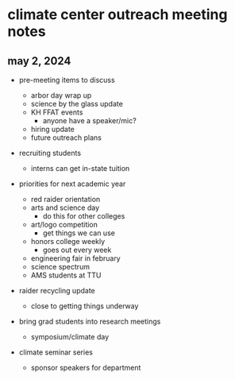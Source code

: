 # climate center outreach meeting notes
## may 2, 2024

- pre-meeting items to discuss
	- arbor day wrap up
	- science by the glass update
	- KH FFAT events
		- anyone have a speaker/mic?
	- hiring update
	- future outreach plans

- recruiting students
	- interns can get in-state tuition

- priorities for next academic year
	- red raider orientation
	- arts and science day
		- do this for other colleges
	- art/logo competition
		- get things we can use
	- honors college weekly
		- goes out every week
	- engineering fair in february
	- science spectrum
	- AMS students at TTU

- raider recycling update
	- close to getting things underway

- bring grad students into research meetings
	- symposium/climate day

- climate seminar series
	- sponsor speakers for department

